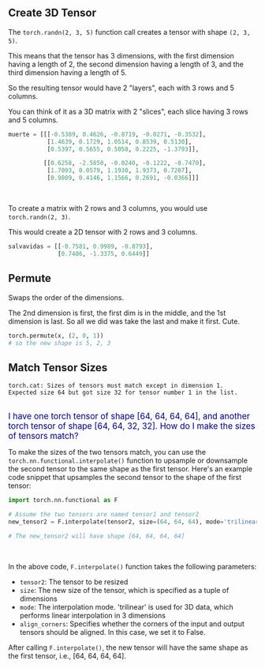 ## Create 3D Tensor

The `torch.randn(2, 3, 5)` function call creates a tensor with shape `(2, 3, 5)`.

This means that the tensor has 3 dimensions, with the first dimension having a length of 2, the second dimension having a length of 3, and the third dimension having a length of 5.

So the resulting tensor would have 2 "layers", each with 3 rows and 5 columns.

You can think of it as a 3D matrix with 2 "slices", each slice having 3 rows and 5 columns.

```python
muerte = [[[-0.5389, 0.4626, -0.8719, -0.0271, -0.3532],
           [1.4639, 0.1729, 1.0514, 0.8539, 0.5130],
           [0.5397, 0.5655, 0.5058, 0.2225, -1.3793]],

          [[0.6258, -2.5850, -0.0240, -0.1222, -0.7470],
           [1.7093, 0.0579, 1.1930, 1.9373, 0.7287],
           [0.9809, 0.4146, 1.1566, 0.2691, -0.0366]]]
```

<br>

To create a matrix with 2 rows and 3 columns, you would use `torch.randn(2, 3)`.

This would create a 2D tensor with 2 rows and 3 columns.

```python
salvavidas = [[-0.7581, 0.9989, -0.8793],
              [0.7486, -1.3375, 0.6449]]
```

## Permute

Swaps the order of the dimensions.

The 2nd dimension is first, the first dim is in the middle, and the 1st dimension is last.
So all we did was take the last and make it first.  Cute.

```python
torch.permute(x, (2, 0, 1))
# so the new shape is 5, 2, 3
```

## Match Tensor Sizes

```
torch.cat: Sizes of tensors must match except in dimension 1.
Expected size 64 but got size 32 for tensor number 1 in the list.
```

<br>
<span style="color: #000088; font-size:larger">I have one torch tensor of shape [64, 64, 64, 64], and another torch tensor of shape [64, 64, 32, 32].  How do I make the sizes of tensors match?</span>

To make the sizes of the two tensors match, you can use the `torch.nn.functional.interpolate()` function to upsample or downsample the second tensor to the same shape as the first tensor. Here's an example code snippet that upsamples the second tensor to the shape of the first tensor:

```py
import torch.nn.functional as F

# Assume the two tensors are named tensor1 and tensor2
new_tensor2 = F.interpolate(tensor2, size=(64, 64, 64), mode='trilinear', align_corners=False)

# The new_tensor2 will have shape [64, 64, 64, 64]
```

<br>

In the above code, `F.interpolate()` function takes the following parameters:

* `tensor2`: The tensor to be resized
* `size`: The new size of the tensor, which is specified as a tuple of dimensions
* `mode`: The interpolation mode. 'trilinear' is used for 3D data, which performs linear interpolation in 3 dimensions
* `align_corners`: Specifies whether the corners of the input and output tensors should be aligned. In this case, we set it to False.

After calling `F.interpolate()`, the new tensor will have the same shape as the first tensor, i.e., [64, 64, 64, 64].

<br>
